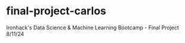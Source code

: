 # final-project-carlos
Ironhack's Data Science &amp; Machine Learning Bootcamp - Final Project 8/11/24
